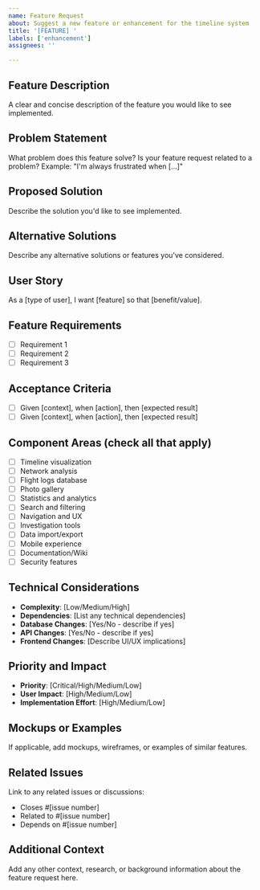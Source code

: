 ```yaml
---
name: Feature Request
about: Suggest a new feature or enhancement for the timeline system
title: '[FEATURE] '
labels: ['enhancement']
assignees: ''

---
```


## Feature Description
A clear and concise description of the feature you would like to see implemented.

## Problem Statement
What problem does this feature solve? Is your feature request related to a problem?
Example: "I'm always frustrated when [...]"

## Proposed Solution
Describe the solution you'd like to see implemented.

## Alternative Solutions
Describe any alternative solutions or features you've considered.

## User Story
As a [type of user], I want [feature] so that [benefit/value].

## Feature Requirements
- [ ] Requirement 1
- [ ] Requirement 2
- [ ] Requirement 3

## Acceptance Criteria
- [ ] Given [context], when [action], then [expected result]
- [ ] Given [context], when [action], then [expected result]

## Component Areas (check all that apply)
- [ ] Timeline visualization
- [ ] Network analysis
- [ ] Flight logs database
- [ ] Photo gallery
- [ ] Statistics and analytics
- [ ] Search and filtering
- [ ] Navigation and UX
- [ ] Investigation tools
- [ ] Data import/export
- [ ] Mobile experience
- [ ] Documentation/Wiki
- [ ] Security features

## Technical Considerations
- **Complexity**: [Low/Medium/High]
- **Dependencies**: [List any technical dependencies]
- **Database Changes**: [Yes/No - describe if yes]
- **API Changes**: [Yes/No - describe if yes]
- **Frontend Changes**: [Describe UI/UX implications]

## Priority and Impact
- **Priority**: [Critical/High/Medium/Low]
- **User Impact**: [High/Medium/Low]
- **Implementation Effort**: [High/Medium/Low]

## Mockups or Examples
If applicable, add mockups, wireframes, or examples of similar features.

## Related Issues
Link to any related issues or discussions:
- Closes #[issue number]
- Related to #[issue number]
- Depends on #[issue number]

## Additional Context
Add any other context, research, or background information about the feature request here.